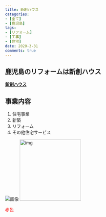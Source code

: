 ```yaml
---
title: 新創ハウス
categories:
- [全て]
- [鹿児島]
tags:
- [リフォーム]
- [工事]
- [住宅]
date: 2020-3-31
comments: true
---
```

<!-- ここから記事を書く -->
## 鹿児島のリフォームは新創ハウス
**[新創ハウス](https://shinsou-kagoshima.com/)**

## 事業内容
1. 住宅事業
2. 新築
3. リフォーム
4. その他住宅サービス

![画像](/img/tree.jpg)
<img width="200" alt="img" src="/img/sakura.jpg"> 
    
<font color="red">赤色</font>







